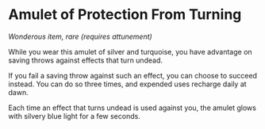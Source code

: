 
# Amulet of Protection From Turning

*Wonderous item, rare (requires attunement)*

While you wear this amulet of silver and turquoise, you have advantage on saving throws against effects that turn undead.

If you fail a saving throw against such an effect, you can choose to succeed instead. You can do so three times, and expended uses recharge daily at dawn.

Each time an effect that turns undead is used against you, the amulet glows with silvery blue light for a few seconds. 

